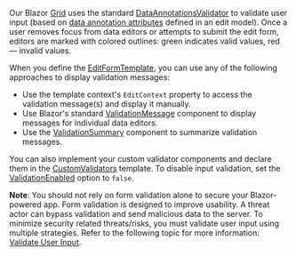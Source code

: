 Our Blazor [Grid](https://docs.devexpress.com/Blazor/403143/grid) uses the standard [DataAnnotationsValidator](https://docs.microsoft.com/en-us/aspnet/core/blazor/forms-validation#data-annotations-validator-component-and-custom-validation-1) to validate user input (based on [data annotation attributes](https://docs.microsoft.com/en-us/aspnet/core/mvc/models/validation) defined in an edit model). Once a user removes focus from data editors or attempts to submit the edit form, editors are marked with colored outlines: green indicates valid values, red — invalid values.

When you define the [EditFormTemplate](https://docs.devexpress.com/Blazor/DevExpress.Blazor.DxGrid.EditFormTemplate), you can use any of the following approaches to display validation messages:

* Use the template context's `EditContext` property to access the validation message(s) and display it manually.
* Use Blazor's standard [ValidationMessage](https://docs.microsoft.com/en-us/dotnet/api/microsoft.aspnetcore.components.forms.validationmessage-1) component to display messages for individual data editors.
* Use the [ValidationSummary](https://docs.microsoft.com/en-us/dotnet/api/microsoft.aspnetcore.components.forms.validationsummary) component to summarize validation messages.

You can also implement your custom validator components and declare them in the [CustomValidators](https://docs.devexpress.com/Blazor/DevExpress.Blazor.DxGrid.CustomValidators) template. To disable input validation, set the [ValidationEnabled](https://docs.devexpress.com/Blazor/DevExpress.Blazor.DxGrid.ValidationEnabled) option to `false`.

**Note**: You should not rely on form validation alone to secure your Blazor-powered app. Form validation is designed to improve usability. A threat actor can bypass validation and send malicious data to the server. To minimize security related threats/risks, you must validate user input using multiple strategies. Refer to the following topic for more information: [Validate User Input](https://docs.devexpress.com/Blazor/404263/common-concepts/validate-user-input).
